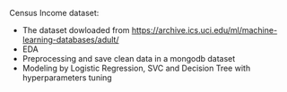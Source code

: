 Census Income dataset:
- The dataset dowloaded from https://archive.ics.uci.edu/ml/machine-learning-databases/adult/
- EDA 
- Preprocessing and save clean data in a mongodb dataset
- Modeling by Logistic Regression, SVC and Decision Tree with hyperparameters tuning 
